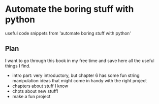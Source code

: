 # Automate the boring stuff with python
useful code snippets from 'automate boring stuff with python'

## Plan

I want to go through this book in my free time and save here all the useful things I find. 

- intro part: very introductory, but chapter 6 has some fun string manipulation ideas that might come in handy with  the right project
- chapters about stuff I know
- chpts about new stuff!
- make a fun project  



